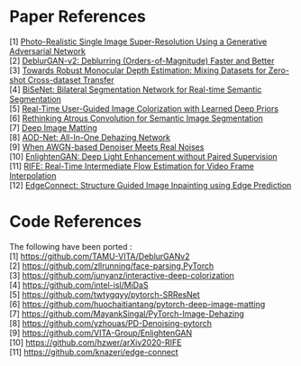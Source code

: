 # Paper References
[1] [Photo-Realistic Single Image Super-Resolution Using a Generative Adversarial Network](https://arxiv.org/abs/1609.04802) <br>
[2] [DeblurGAN-v2: Deblurring (Orders-of-Magnitude) Faster and Better](https://arxiv.org/abs/1908.03826) <br>
[3] [Towards Robust Monocular Depth Estimation: Mixing Datasets for Zero-shot Cross-dataset Transfer](https://arxiv.org/abs/1907.01341v2) <br>
[4] [BiSeNet: Bilateral Segmentation Network for Real-time Semantic Segmentation](https://arxiv.org/abs/1808.00897) <br>
[5] [Real-Time User-Guided Image Colorization with Learned Deep Priors](https://arxiv.org/abs/1705.02999) <br>
[6] [Rethinking Atrous Convolution for Semantic Image Segmentation](https://arxiv.org/abs/1706.05587) <br>
[7] [Deep Image Matting](https://openaccess.thecvf.com/content_cvpr_2017/papers/Xu_Deep_Image_Matting_CVPR_2017_paper.pdf) <br>
[8] [AOD-Net: All-In-One Dehazing Network](https://openaccess.thecvf.com/content_ICCV_2017/papers/Li_AOD-Net_All-In-One_Dehazing_ICCV_2017_paper.pdf) <br>
[9] [When AWGN-based Denoiser Meets Real Noises](https://arxiv.org/pdf/1904.03485.pdf)<br>
[10] [EnlightenGAN: Deep Light Enhancement without Paired Supervision](https://arxiv.org/pdf/1906.06972.pdf)<br>
[11] [RIFE: Real-Time Intermediate Flow Estimation for Video Frame Interpolation](https://arxiv.org/pdf/2011.06294.pdf)<br>
[12] [EdgeConnect: Structure Guided Image Inpainting using Edge Prediction](https://openaccess.thecvf.com/content_ICCVW_2019/papers/AIM/Nazeri_EdgeConnect_Structure_Guided_Image_Inpainting_using_Edge_Prediction_ICCVW_2019_paper.pdf)<br>

# Code References
The following have been ported : <br>
[1] https://github.com/TAMU-VITA/DeblurGANv2 <br>
[2] https://github.com/zllrunning/face-parsing.PyTorch <br>
[3] https://github.com/junyanz/interactive-deep-colorization <br>
[4] https://github.com/intel-isl/MiDaS <br>
[5] https://github.com/twtygqyy/pytorch-SRResNet <br>
[6] https://github.com/huochaitiantang/pytorch-deep-image-matting <br>
[7] https://github.com/MayankSingal/PyTorch-Image-Dehazing <br>
[8] https://github.com/yzhouas/PD-Denoising-pytorch <br>
[9] https://github.com/VITA-Group/EnlightenGAN <br>
[10] https://github.com/hzwer/arXiv2020-RIFE <br>
[11] https://github.com/knazeri/edge-connect <br>